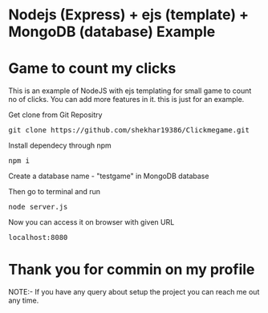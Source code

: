 

Nodejs (Express) + ejs (template) + MongoDB (database) Example
==============================================================

Game to count my clicks
=======================

This is an example of NodeJS with ejs templating for small game to count no of clicks. You can add more features in it. this is just for an example.

Get clone from Git Repositry

<pre>git clone https://github.com/shekhar19386/Clickmegame.git</pre>

Install dependecy through npm

<pre>npm i</pre>

Create a database name - "testgame" in MongoDB database

Then go to terminal and run

<pre>node server.js</pre>

Now you can access it on browser with given URL

<pre>localhost:8080</pre>

Thank you for commin on my profile
==================================

NOTE:- If you have any query about setup the project you can reach me out any time.

